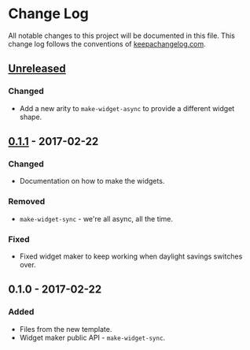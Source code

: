 # Change Log
All notable changes to this project will be documented in this file. This change log follows the conventions of [keepachangelog.com](http://keepachangelog.com/).

## [Unreleased]
### Changed
- Add a new arity to `make-widget-async` to provide a different widget shape.

## [0.1.1] - 2017-02-22
### Changed
- Documentation on how to make the widgets.

### Removed
- `make-widget-sync` - we're all async, all the time.

### Fixed
- Fixed widget maker to keep working when daylight savings switches over.

## 0.1.0 - 2017-02-22
### Added
- Files from the new template.
- Widget maker public API - `make-widget-sync`.

[Unreleased]: https://github.com/your-name/logd/compare/0.1.1...HEAD
[0.1.1]: https://github.com/your-name/logd/compare/0.1.0...0.1.1

